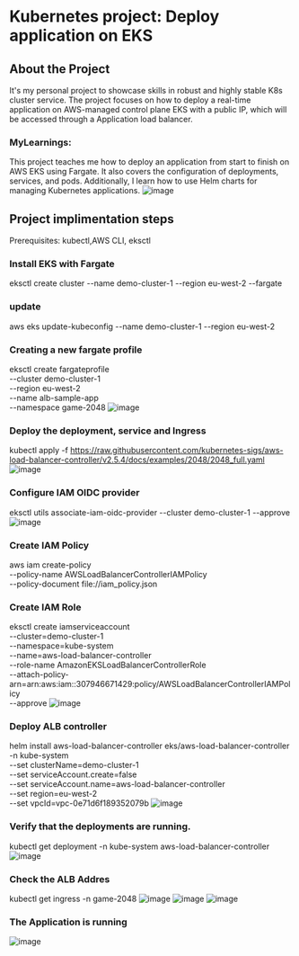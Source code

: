 # Kubernetes project: Deploy application on EKS

## About the Project
It's my personal project to showcase skills in robust and highly stable K8s cluster service. The project focuses on how to deploy a real-time application on AWS-managed control plane EKS with a public IP, which will be accessed through a Application load balancer.

### MyLearnings:
This project teaches me how to deploy an application from start to finish on AWS EKS using Fargate. It also covers the configuration of deployments, services, and pods. Additionally, I learn how to use Helm charts for managing Kubernetes applications.
![image](https://github.com/user-attachments/assets/1a4d3d58-37c4-4204-a956-7c6758fc91a4)

## Project implimentation steps
Prerequisites: kubectl,AWS CLI, eksctl

### Install EKS with Fargate
eksctl create cluster --name demo-cluster-1 --region eu-west-2 --fargate
### update
aws eks update-kubeconfig --name demo-cluster-1 --region eu-west-2
### Creating a new fargate profile 
eksctl create fargateprofile \
--cluster demo-cluster-1 \
--region eu-west-2 \
--name alb-sample-app \
--namespace game-2048
![image](https://github.com/user-attachments/assets/9e825d44-f7a1-420f-a3f7-8480e755ef35)

### Deploy the deployment, service and Ingress
kubectl apply -f https://raw.githubusercontent.com/kubernetes-sigs/aws-load-balancer-controller/v2.5.4/docs/examples/2048/2048_full.yaml
![image](https://github.com/user-attachments/assets/a9ebd7f2-d3da-4a3f-9e68-14a17c373d8c)

### Configure IAM OIDC provider
eksctl utils associate-iam-oidc-provider --cluster demo-cluster-1 --approve
![image](https://github.com/user-attachments/assets/7571dcfc-a50c-4f68-9dfc-6921be047a1b)

### Create IAM Policy
aws iam create-policy \
    --policy-name AWSLoadBalancerControllerIAMPolicy \
    --policy-document file://iam_policy.json

### Create IAM Role
eksctl create iamserviceaccount \
  --cluster=demo-cluster-1 \
  --namespace=kube-system \
  --name=aws-load-balancer-controller \
  --role-name AmazonEKSLoadBalancerControllerRole \
  --attach-policy-arn=arn:aws:iam::307946671429:policy/AWSLoadBalancerControllerIAMPolicy \
  --approve
![image](https://github.com/user-attachments/assets/345054dd-cc57-4b32-9501-65871984519a)

### Deploy ALB controller
helm install aws-load-balancer-controller eks/aws-load-balancer-controller -n kube-system \
  --set clusterName=demo-cluster-1 \
  --set serviceAccount.create=false \
  --set serviceAccount.name=aws-load-balancer-controller \
  --set region=eu-west-2 \
  --set vpcId=vpc-0e71d6f189352079b
![image](https://github.com/user-attachments/assets/ee33e95c-2cf1-4e0d-bc45-d60b65bd6bec)

### Verify that the deployments are running.
kubectl get deployment -n kube-system aws-load-balancer-controller
![image](https://github.com/user-attachments/assets/b48c6e95-933b-491f-a620-353c17731b9d)

### Check the ALB Addres
kubectl get ingress -n game-2048
![image](https://github.com/user-attachments/assets/d6cc37f1-3b1d-480a-b950-cbabbfac176f)
![image](https://github.com/user-attachments/assets/dcc1beb2-500c-461e-8037-9f41c04caf21)
![image](https://github.com/user-attachments/assets/06437375-5894-466d-b381-e15bf52f8ebe)


### The Application is running
![image](https://github.com/user-attachments/assets/d0b79597-5267-46ef-9db4-a4a02d8b43a3)





